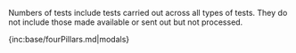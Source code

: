 ﻿Numbers of tests include tests carried out across all types of tests.  They do not include those made available or sent out but not processed.

{inc:base/fourPillars.md|modals}